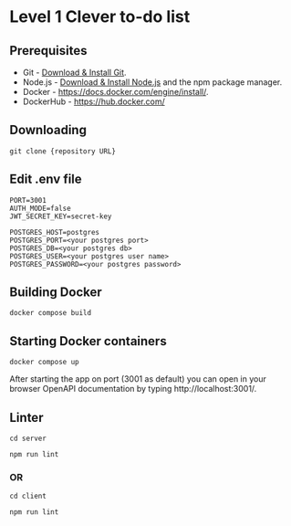 # Level 1 Clever to-do list

## Prerequisites

- Git - [Download & Install Git](https://git-scm.com/downloads).
- Node.js - [Download & Install Node.js](https://nodejs.org/en/download/) and the npm package manager.
- Docker - https://docs.docker.com/engine/install/.
- DockerHub - https://hub.docker.com/

## Downloading

```
git clone {repository URL}
```

## Edit .env file

```
PORT=3001
AUTH_MODE=false
JWT_SECRET_KEY=secret-key

POSTGRES_HOST=postgres
POSTGRES_PORT=<your postgres port>
POSTGRES_DB=<your postgres db>
POSTGRES_USER=<your postgres user name>
POSTGRES_PASSWORD=<your postgres password>
```

## Building Docker

```
docker compose build
```

## Starting Docker containers

```
docker compose up
```

After starting the app on port (3001 as default) you can open
in your browser OpenAPI documentation by typing http://localhost:3001/.

## Linter

```
cd server
```
```
npm run lint
```
### OR
```
cd client
```
```
npm run lint
```
